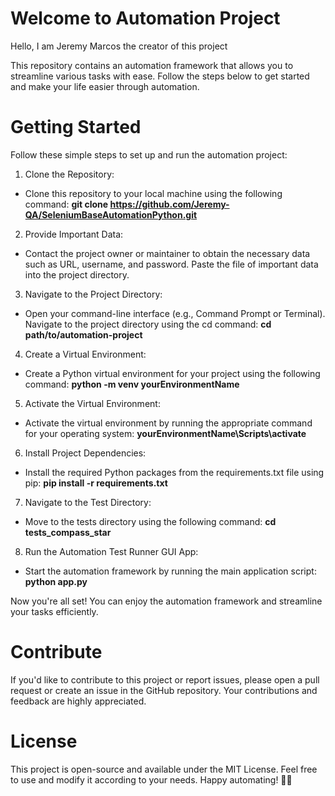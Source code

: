 # Welcome to Automation Project


Hello, I am Jeremy Marcos the creator of this project 

This repository contains an automation framework that allows you to streamline various tasks with ease. Follow the steps below to get started and make your life easier through automation.


# Getting Started
Follow these simple steps to set up and run the automation project:

1. Clone the Repository:
- Clone this repository to your local machine using the following command: **git clone https://github.com/Jeremy-QA/SeleniumBaseAutomationPython.git**
2. Provide Important Data:
- Contact the project owner or maintainer to obtain the necessary data such as URL, username, and password.
Paste the file of important data into the project directory.
3. Navigate to the Project Directory:
- Open your command-line interface (e.g., Command Prompt or Terminal).
Navigate to the project directory using the cd command: **cd path/to/automation-project**
4. Create a Virtual Environment:
- Create a Python virtual environment for your project using the following command: **python -m venv yourEnvironmentName**
5. Activate the Virtual Environment:
- Activate the virtual environment by running the appropriate command for your operating system: **yourEnvironmentName\Scripts\activate**
6. Install Project Dependencies:
- Install the required Python packages from the requirements.txt file using pip: **pip install -r requirements.txt**
7. Navigate to the Test Directory:
- Move to the tests directory using the following command: **cd tests_compass_star**
8. Run the Automation Test Runner GUI App:
- Start the automation framework by running the main application script: **python app.py**

Now you're all set! You can enjoy the automation framework and streamline your tasks efficiently.

# Contribute
If you'd like to contribute to this project or report issues, please open a pull request or create an issue in the GitHub repository. Your contributions and feedback are highly appreciated.

# License
This project is open-source and available under the MIT License. Feel free to use and modify it according to your needs.
Happy automating! 🤖✨
